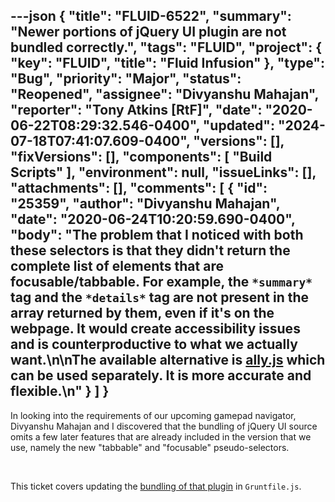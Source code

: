 ---json
{
  "title": "FLUID-6522",
  "summary": "Newer portions of jQuery UI plugin are not bundled correctly.",
  "tags": "FLUID",
  "project": {
    "key": "FLUID",
    "title": "Fluid Infusion"
  },
  "type": "Bug",
  "priority": "Major",
  "status": "Reopened",
  "assignee": "Divyanshu Mahajan",
  "reporter": "Tony Atkins [RtF]",
  "date": "2020-06-22T08:29:32.546-0400",
  "updated": "2024-07-18T07:41:07.609-0400",
  "versions": [],
  "fixVersions": [],
  "components": [
    "Build Scripts"
  ],
  "environment": null,
  "issueLinks": [],
  "attachments": [],
  "comments": [
    {
      "id": "25359",
      "author": "Divyanshu Mahajan",
      "date": "2020-06-24T10:20:59.690-0400",
      "body": "The problem that I noticed with both these selectors is that they didn't return the complete list of elements that are focusable/tabbable. For example, the `*summary*` tag and the `*details*` tag are not present in the array returned by them, even if it's on the webpage. It would create accessibility issues and is counterproductive to what we actually want.\n\nThe available alternative is [ally.js](https://allyjs.io/) which can be used separately. It is more accurate and flexible.\n"
    }
  ]
}
---
In looking into the requirements of our upcoming gamepad navigator, Divyanshu Mahajan and I discovered that the bundling of jQuery UI source omits a few later features that are already included in the version that we use, namely the new "tabbable" and "focusable" pseudo-selectors.

 

This ticket covers updating the [bundling of that plugin](https://github.com/fluid-project/infusion/blob/master/Gruntfile.js#L317) in `Gruntfile.js`.

        